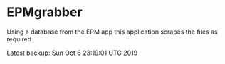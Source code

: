 # EPMgrabber
Using a database from the EPM app this application scrapes the files as required


Latest backup: Sun Oct 6 23:19:01 UTC 2019
